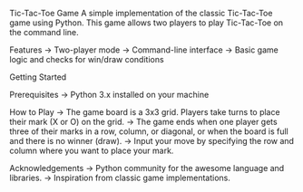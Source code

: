 Tic-Tac-Toe Game
A simple implementation of the classic Tic-Tac-Toe game using Python. This game allows two players to play Tic-Tac-Toe on the command line.

Features
-> Two-player mode
-> Command-line interface
-> Basic game logic and checks for win/draw conditions

Getting Started

Prerequisites
 -> Python 3.x installed on your machine

How to Play
-> The game board is a 3x3 grid. Players take turns to place their mark (X or O) on the grid.
-> The game ends when one player gets three of their marks in a row, column, or diagonal, or when the board is full and there is no winner (draw).
-> Input your move by specifying the row and column where you want to place your mark.

Acknowledgements
-> Python community for the awesome language and libraries.
-> Inspiration from classic game implementations.
